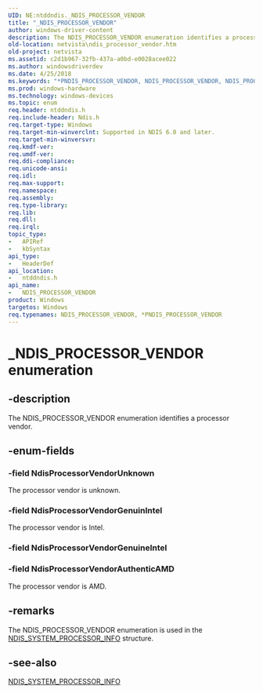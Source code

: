 ```yaml
---
UID: NE:ntddndis._NDIS_PROCESSOR_VENDOR
title: "_NDIS_PROCESSOR_VENDOR"
author: windows-driver-content
description: The NDIS_PROCESSOR_VENDOR enumeration identifies a processor vendor.
old-location: netvista\ndis_processor_vendor.htm
old-project: netvista
ms.assetid: c2d1b967-32fb-437a-a0bd-e0028acee022
ms.author: windowsdriverdev
ms.date: 4/25/2018
ms.keywords: "*PNDIS_PROCESSOR_VENDOR, NDIS_PROCESSOR_VENDOR, NDIS_PROCESSOR_VENDOR enumeration [Network Drivers Starting with Windows Vista], NdisProcessorVendorAuthenticAMD, NdisProcessorVendorGenuinIntel, NdisProcessorVendorUnknown, PNDIS_PROCESSOR_VENDOR, PNDIS_PROCESSOR_VENDOR enumeration pointer [Network Drivers Starting with Windows Vista], _NDIS_PROCESSOR_VENDOR, ndis_sysinfo_ref_7037b548-2ccc-4f39-9b34-33002f811bf1.xml, netvista.ndis_processor_vendor, ntddndis/NDIS_PROCESSOR_VENDOR, ntddndis/NdisProcessorVendorAuthenticAMD, ntddndis/NdisProcessorVendorGenuinIntel, ntddndis/NdisProcessorVendorUnknown, ntddndis/PNDIS_PROCESSOR_VENDOR"
ms.prod: windows-hardware
ms.technology: windows-devices
ms.topic: enum
req.header: ntddndis.h
req.include-header: Ndis.h
req.target-type: Windows
req.target-min-winverclnt: Supported in NDIS 6.0 and later.
req.target-min-winversvr: 
req.kmdf-ver: 
req.umdf-ver: 
req.ddi-compliance: 
req.unicode-ansi: 
req.idl: 
req.max-support: 
req.namespace: 
req.assembly: 
req.type-library: 
req.lib: 
req.dll: 
req.irql: 
topic_type:
-	APIRef
-	kbSyntax
api_type:
-	HeaderDef
api_location:
-	ntddndis.h
api_name:
-	NDIS_PROCESSOR_VENDOR
product: Windows
targetos: Windows
req.typenames: NDIS_PROCESSOR_VENDOR, *PNDIS_PROCESSOR_VENDOR
---
```


# _NDIS_PROCESSOR_VENDOR enumeration


## -description


The NDIS_PROCESSOR_VENDOR enumeration identifies a processor vendor.


## -enum-fields




### -field NdisProcessorVendorUnknown

The processor vendor is unknown.


### -field NdisProcessorVendorGenuinIntel

The processor vendor is Intel.


### -field NdisProcessorVendorGenuineIntel


### -field NdisProcessorVendorAuthenticAMD

The processor vendor is AMD.


## -remarks



The NDIS_PROCESSOR_VENDOR enumeration is used in the 
    <a href="https://msdn.microsoft.com/f59b9394-7742-423d-9a6e-3a429ccb0740">
    NDIS_SYSTEM_PROCESSOR_INFO</a> structure.




## -see-also




<a href="https://msdn.microsoft.com/library/windows/hardware/ff567871">NDIS_SYSTEM_PROCESSOR_INFO</a>
 

 

